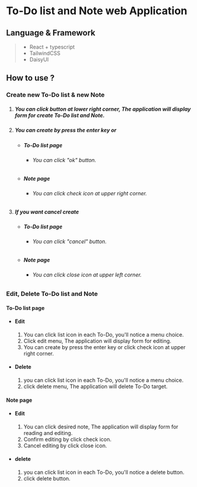 ﻿# To-Do list and Note web Application
## Language & Framework
>- React + typescript
>- TailwindCSS
>- DaisyUI
## How to use ?
### Create new To-Do list & new Note
1. ##### You can click button at lower right corner, The application will display form for create To-Do list and Note.
2. ##### You can create by press the enter key or <br/>
   - #####  To-Do list page
     - ###### You can click "ok" button. 
   - ##### Note page
     - ###### You can click check icon at upper right corner.
3. ##### If you want cancel create
   - ##### To-Do list page
     - ###### You can click "cancel" button.
   - ##### Note page
     - ###### You can click close icon at upper left corner.
### Edit, Delete To-Do list and Note
#### To-Do list page
  - #### Edit
    1. You can click list icon in each To-Do, you'll notice a menu choice.
    2. Click edit menu, The application will display form for editing.
    3. You can create by press the enter key or click check icon at upper right corner.
  - #### Delete
    1. you can click list icon in each To-Do, you'll notice a menu choice.
    2. click delete menu, The application will delete To-Do target.
#### Note page
  - #### Edit
    1. You can click desired note, The application will display form for reading and editing.
    2. Confirm editing by click check icon.
    3. Cancel editing by click close icon.
  - #### delete
    1. you can click list icon in each To-Do, you'll notice a delete button.
    2. click delete button.
